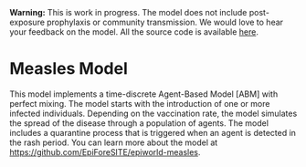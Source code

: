 <div class="alert alert-warning" role="alert">
    <strong>Warning:</strong> This is work in progress. The model does
    not include post-exposure prophylaxis or community transmission.
    We would love to hear your feedback on the model. All the source
    code is available <a href="https://github.com/UofUEpiBio/epiworldRShiny/tree/measlesquarantine">here</a>.
</div>



# Measles Model

This model implements a time-discrete Agent-Based Model [ABM] with perfect mixing. The model starts with the introduction of one or more infected individuals. Depending on the vaccination rate, the model simulates the spread of the disease through a population of agents. The model includes a quarantine process that is triggered when an agent is detected in the rash period. You can learn more about the model at <https://github.com/EpiForeSITE/epiworld-measles>.

